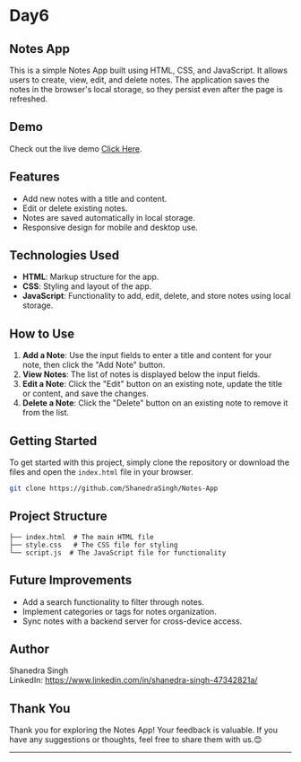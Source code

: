 # Day6
## Notes App

This is a simple Notes App built using HTML, CSS, and JavaScript. It allows users to create, view, edit, and delete notes. The application saves the notes in the browser's local storage, so they persist even after the page is refreshed.

## Demo

Check out the live demo [Click Here](https://shanedrasingh.github.io/Notes-App/).

## Features

- Add new notes with a title and content.
- Edit or delete existing notes.
- Notes are saved automatically in local storage.
- Responsive design for mobile and desktop use.

## Technologies Used

- **HTML**: Markup structure for the app.
- **CSS**: Styling and layout of the app.
- **JavaScript**: Functionality to add, edit, delete, and store notes using local storage.

## How to Use

1. **Add a Note**: Use the input fields to enter a title and content for your note, then click the "Add Note" button.
2. **View Notes**: The list of notes is displayed below the input fields.
3. **Edit a Note**: Click the "Edit" button on an existing note, update the title or content, and save the changes.
4. **Delete a Note**: Click the "Delete" button on an existing note to remove it from the list.

## Getting Started


To get started with this project, simply clone the repository or download the files and open the `index.html` file in your browser.

```bash
git clone https://github.com/ShanedraSingh/Notes-App

```
## Project Structure
``` 
├── index.html  # The main HTML file
├── style.css   # The CSS file for styling
└── script.js  # The JavaScript file for functionality
```
## Future Improvements
- Add a search functionality to filter through notes.
- Implement categories or tags for notes organization.
- Sync notes with a backend server for cross-device access.

## Author

Shanedra Singh \
LinkedIn: https://www.linkedin.com/in/shanedra-singh-47342821a/

## Thank You

Thank you for exploring the Notes App! Your feedback is valuable. If you have any suggestions or thoughts, feel free to share them with us.😊

---

